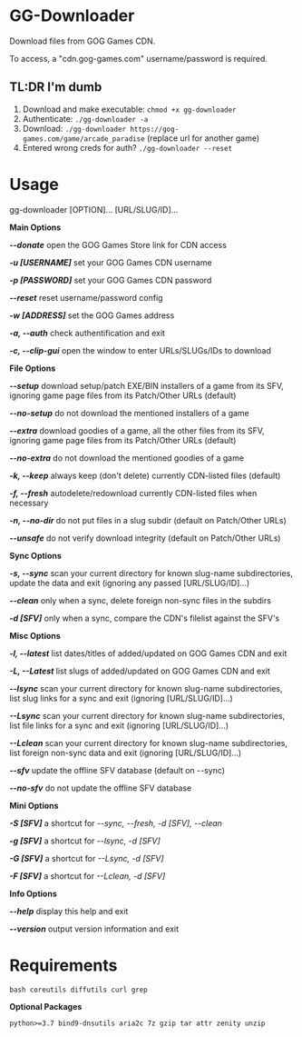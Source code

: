 # GG-Downloader
Download files from GOG Games CDN.

To access, a "cdn.gog-games.com" username/password is required.

## TL:DR I'm dumb
1. Download and make executable: `chmod +x gg-downloader`
2. Authenticate: `./gg-downloader -a`
3. Download: `./gg-downloader https://gog-games.com/game/arcade_paradise` (replace url for another game)
4. Entered wrong creds for auth? `./gg-downloader --reset`

# Usage
gg-downloader [OPTION]... [URL/SLUG/ID]...

**Main Options**

***--donate*** open the GOG Games Store link for CDN access

***-u [USERNAME]*** set your GOG Games CDN username

***-p [PASSWORD]*** set your GOG Games CDN password

***--reset*** reset username/password config

***-w [ADDRESS]*** set the GOG Games address

***-a, --auth*** check authentification and exit

***-c, --clip-gui*** open the window to enter URLs/SLUGs/IDs to download

**File Options**

***--setup*** download setup/patch EXE/BIN installers of a game from its SFV, ignoring game page files from its Patch/Other URLs (default)

***--no-setup*** do not download the mentioned installers of a game

***--extra*** download goodies of a game, all the other files from its SFV, ignoring game page files from its Patch/Other URLs (default)

***--no-extra*** do not download the mentioned goodies of a game

***-k, --keep*** always keep (don't delete) currently CDN-listed files (default)

***-f, --fresh*** autodelete/redownload currently CDN-listed files when necessary

***-n, --no-dir*** do not put files in a slug subdir (default on Patch/Other URLs)

***--unsafe*** do not verify download integrity (default on Patch/Other URLs)

**Sync Options**

***-s, --sync*** scan your current directory for known slug-name subdirectories, update the data and exit (ignoring any passed [URL/SLUG/ID]...)

***--clean*** only when a sync, delete foreign non-sync files in the subdirs

***-d [SFV]*** only when a sync, compare the CDN's filelist against the SFV's

**Misc Options**

***-l, --latest*** list dates/titles of added/updated on GOG Games CDN and exit

***-L, --Latest*** list slugs of added/updated on GOG Games CDN and exit

***--lsync*** scan your current directory for known slug-name subdirectories, list slug links for a sync and exit (ignoring [URL/SLUG/ID]...)

***--Lsync*** scan your current directory for known slug-name subdirectories, list file links for a sync and exit (ignoring [URL/SLUG/ID]...)

***--Lclean*** scan your current directory for known slug-name subdirectories, list foreign non-sync data and exit (ignoring [URL/SLUG/ID]...)

***--sfv*** update the offline SFV database (default on --sync)

***--no-sfv*** do not update the offline SFV database

**Mini Options**

***-S [SFV]*** a shortcut for *--sync, --fresh, -d [SFV], --clean*

***-g [SFV]*** a shortcut for *--lsync, -d [SFV]*

***-G [SFV]*** a shortcut for *--Lsync, -d [SFV]*

***-F [SFV]*** a shortcut for *--Lclean, -d [SFV]*

**Info Options**

***--help*** display this help and exit

***--version*** output version information and exit

# Requirements
`bash coreutils diffutils curl grep`

**Optional Packages**

`python>=3.7 bind9-dnsutils aria2c 7z gzip tar attr zenity unzip`
